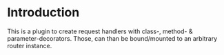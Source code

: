 # Introduction

This is a plugin to create request handlers with class-, method- & parameter-decorators.
Those, can than be bound/mounted to an arbitrary router instance.  
